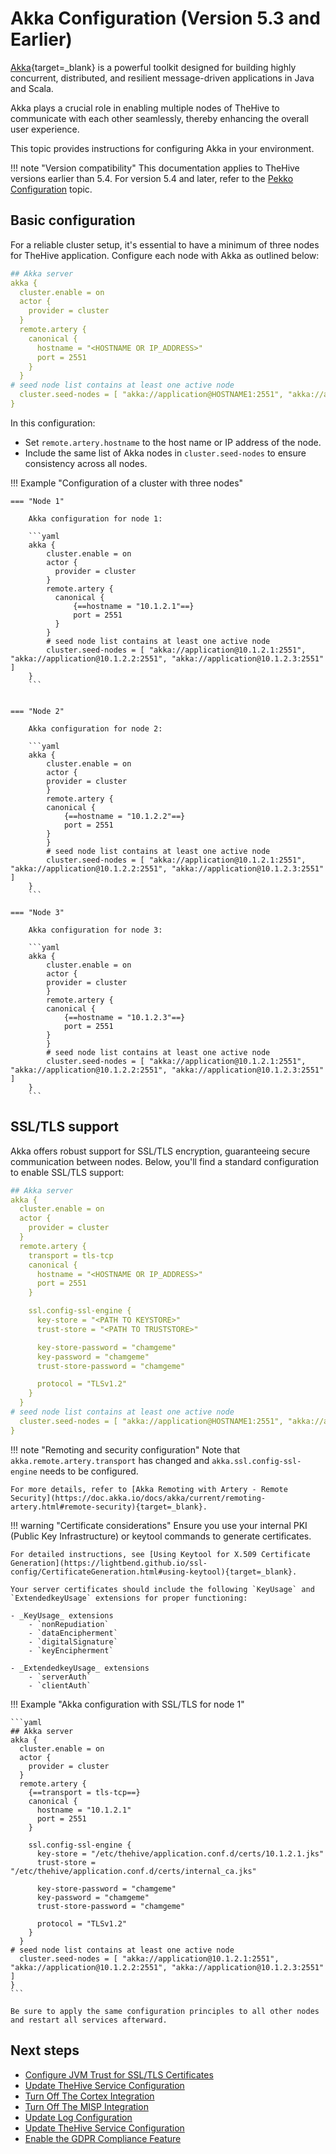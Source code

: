 # Akka Configuration (Version 5.3 and Earlier)

[Akka](https://akka.io/){target=_blank} is a powerful toolkit designed for building highly concurrent, distributed, and resilient message-driven applications in Java and Scala.

Akka plays a crucial role in enabling multiple nodes of TheHive to communicate with each other seamlessly, thereby enhancing the overall user experience.

This topic provides instructions for configuring Akka in your environment.

!!! note "Version compatibility"
    This documentation applies to TheHive versions earlier than 5.4. For version 5.4 and later, refer to the [Pekko Configuration](./pekko.md) topic.

## Basic configuration

For a reliable cluster setup, it's essential to have a minimum of three nodes for TheHive application. Configure each node with Akka as outlined below:

```yaml
## Akka server
akka {
  cluster.enable = on
  actor {
    provider = cluster
  }
  remote.artery {
    canonical {
      hostname = "<HOSTNAME OR IP_ADDRESS>"
      port = 2551
    }
  }
# seed node list contains at least one active node
  cluster.seed-nodes = [ "akka://application@HOSTNAME1:2551", "akka://application@HOSTNAME2:2551", "akka://application@HOSTNAME3:2551" ]
}
```

In this configuration:

- Set `remote.artery.hostname` to the host name or IP address of the node.
- Include the same list of Akka nodes in `cluster.seed-nodes` to ensure consistency across all nodes.

!!! Example "Configuration of a cluster with three nodes"

    === "Node 1"

        Akka configuration for node 1:

        ```yaml
        akka {
            cluster.enable = on
            actor {
              provider = cluster
            }
            remote.artery {
              canonical {
                  {==hostname = "10.1.2.1"==}
                  port = 2551
              }
            }
            # seed node list contains at least one active node
            cluster.seed-nodes = [ "akka://application@10.1.2.1:2551", "akka://application@10.1.2.2:2551", "akka://application@10.1.2.3:2551" ]
        }
        ```


    === "Node 2"

        Akka configuration for node 2:

        ```yaml
        akka {
            cluster.enable = on
            actor {
            provider = cluster
            }
            remote.artery {
            canonical {
                {==hostname = "10.1.2.2"==}
                port = 2551
            }
            }
            # seed node list contains at least one active node
            cluster.seed-nodes = [ "akka://application@10.1.2.1:2551", "akka://application@10.1.2.2:2551", "akka://application@10.1.2.3:2551" ]
        }
        ```

    === "Node 3"

        Akka configuration for node 3:

        ```yaml
        akka {
            cluster.enable = on
            actor {
            provider = cluster
            }
            remote.artery {
            canonical {
                {==hostname = "10.1.2.3"==}
                port = 2551
            }
            }
            # seed node list contains at least one active node
            cluster.seed-nodes = [ "akka://application@10.1.2.1:2551", "akka://application@10.1.2.2:2551", "akka://application@10.1.2.3:2551" ]
        }
        ```

## SSL/TLS support

Akka offers robust support for SSL/TLS encryption, guaranteeing secure communication between nodes. Below, you'll find a standard configuration to enable SSL/TLS support:

```yaml
## Akka server
akka {
  cluster.enable = on
  actor {
    provider = cluster
  }
  remote.artery {
    transport = tls-tcp
    canonical {
      hostname = "<HOSTNAME OR IP_ADDRESS>"
      port = 2551
    }

    ssl.config-ssl-engine {
      key-store = "<PATH TO KEYSTORE>"
      trust-store = "<PATH TO TRUSTSTORE>"

      key-store-password = "chamgeme"
      key-password = "chamgeme"
      trust-store-password = "chamgeme"

      protocol = "TLSv1.2"
    }
  }
# seed node list contains at least one active node
  cluster.seed-nodes = [ "akka://application@HOSTNAME1:2551", "akka://application@HOSTNAME2:2551", "akka://application@HOSTNAME3:2551" ]
}
```

!!! note "Remoting and security configuration"
    Note that `akka.remote.artery.transport` has changed and `akka.ssl.config-ssl-engine` needs to be configured.  
    
    For more details, refer to [Akka Remoting with Artery - Remote Security](https://doc.akka.io/docs/akka/current/remoting-artery.html#remote-security){target=_blank}.


!!! warning "Certificate considerations"
    Ensure you use your internal PKI (Public Key Infrastructure) or keytool commands to generate certificates.  
    
    For detailed instructions, see [Using Keytool for X.509 Certificate Generation](https://lightbend.github.io/ssl-config/CertificateGeneration.html#using-keytool){target=_blank}.  

    Your server certificates should include the following `KeyUsage` and `ExtendedkeyUsage` extensions for proper functioning:
        
    - _KeyUsage_ extensions
        - `nonRepudiation`
        - `dataEncipherment`
        - `digitalSignature`
        - `keyEncipherment`

    - _ExtendedkeyUsage_ extensions
        - `serverAuth`
        - `clientAuth`

!!! Example "Akka configuration with SSL/TLS for node 1"

    ```yaml
    ## Akka server
    akka {
      cluster.enable = on
      actor {
        provider = cluster
      }
      remote.artery {
        {==transport = tls-tcp==}
        canonical {
          hostname = "10.1.2.1"
          port = 2551
        }

        ssl.config-ssl-engine {
          key-store = "/etc/thehive/application.conf.d/certs/10.1.2.1.jks"
          trust-store = "/etc/thehive/application.conf.d/certs/internal_ca.jks"

          key-store-password = "chamgeme"
          key-password = "chamgeme"
          trust-store-password = "chamgeme"

          protocol = "TLSv1.2"
        }
      }
    # seed node list contains at least one active node
      cluster.seed-nodes = [ "akka://application@10.1.2.1:2551", "akka://application@10.1.2.2:2551", "akka://application@10.1.2.3:2551" ]
    }
    ```

    Be sure to apply the same configuration principles to all other nodes and restart all services afterward.

<h2>Next steps</h2>

* [Configure JVM Trust for SSL/TLS Certificates](../configuration/ssl/configure-ssl-jvm.md)
* [Update TheHive Service Configuration](update-service-configuration.md)
* [Turn Off The Cortex Integration](turn-off-cortex-connector.md)
* [Turn Off The MISP Integration](turn-off-misp-connector.md)
* [Update Log Configuration](update-log-configuration.md)
* [Update TheHive Service Configuration](update-service-configuration.md)
* [Enable the GDPR Compliance Feature](enable-gdpr.md)